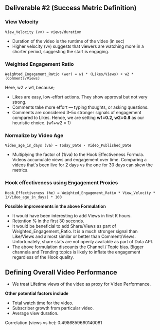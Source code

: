 ## Deliverable #2 (Success Metric Definition)
### **View Velocity**
```
View_Velocity (vv) = views/duration
```
* Duration of the video is the runtime of the video (in sec)
* Higher velocity (vv) suggests that viewers are watching more in a shorter period, suggesting the start is engaging.

### **Weighted Engagement Ratio**
```
Weighted_Engagement_Ratio (wer) = w1 * (Likes/Views) + w2 * (Comments/Views)
```
Here, w2 > w1, because;
* Likes are easy, low-effort actions. They show approval but not very strong.
* Comments take more effort — typing thoughts, or asking questions.
* Comments are considered 3–5x stronger signals of engagement compared to Likes. 
Hence, we are setting **w1=0.2, w2=0.8** as our heuristic choice. (w1+w2 = 1)

### Normalize by Video Age
```
Video_age_in_days (va) = Today_Date - Video_Published_Date
```
* Multiplying the factor of (1/va) to the Hook Effectiveness Formula. Videos accumulate views and engagement over time. Comparing a videos that's been live for 2 days vs the one for 30 days can skew the metrics.
  
### **Hook effectiveness using Engagement Proxies**
```
Hook_Effectiveness (he) = Weighted_Engagement_Ratio * View_Velocity * 1/Video_age_in_days) * 100
```

**Possible improvements in the above Formulation**
* It would have been interesting to add Views in first K hours.
* Retention % in the first 30 seconds.
* It would be beneficial to add Share/Views as part of Weighted_Engagement_Ratio. It is a much stronger signal than Like/Views and almost similar or better than Comment/Views. Unfortunately, share stats are not openly available as part of Data API.
* The above formulation discounts the Channel / Topic bias. Bigger channela and Trending topics is likely to inflate the engagement regardless of the Hook quality.

 ## Defining Overall Video Performance
 * We treat Lifetime views of the video as proxy for Video Performance.
 
**Other potential factors include**
* Total watch time for the video.
* Subscriber growth from particular video.
* Average view duration.


Correlation (views vs he): 0.4986859660140081
